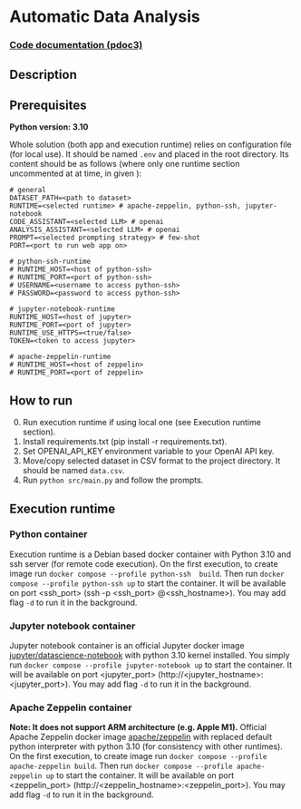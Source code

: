 # Automatic Data Analysis

### [Code documentation (pdoc3)](https://jswistak.github.io/automatic-data-analysis)

## Description

## Prerequisites

**Python version: 3.10**

Whole solution (both app and execution runtime) relies on configuration file (for local use). It should be named `.env` and placed in the root directory. Its content should be as follows (where only one runtime section uncommented at at time, in given ):

```
# general
DATASET_PATH=<path to dataset>
RUNTIME=<selected runtime> # apache-zeppelin, python-ssh, jupyter-notebook
CODE_ASSISTANT=<selected LLM> # openai
ANALYSIS_ASSISTANT=<selected LLM> # openai
PROMPT=<selected prompting strategy> # few-shot
PORT=<port to run web app on>

# python-ssh-runtime
# RUNTIME_HOST=<host of python-ssh>
# RUNTIME_PORT=<port of python-ssh>
# USERNAME=<username to access python-ssh>
# PASSWORD=<password to access python-ssh>

# jupyter-notebook-runtime
RUNTIME_HOST=<host of jupyter>
RUNTIME_PORT=<port of jupyter>
RUNTIME_USE_HTTPS=<true/false>
TOKEN=<token to access jupyter>

# apache-zeppelin-runtime
# RUNTIME_HOST=<host of zeppelin>
# RUNTIME_PORT=<port of zeppelin>
```

## How to run

0. Run execution runtime if using local one (see Execution runtime section).
1. Install requirements.txt (pip install -r requirements.txt).
2. Set OPENAI_API_KEY environment variable to your OpenAI API key.
3. Move/copy selected dataset in CSV format to the project directory. It should be named `data.csv`.
4. Run `python src/main.py` and follow the prompts.

## Execution runtime

### Python container

Execution runtime is a Debian based docker container with Python 3.10 and ssh server (for remote code execution).
On the first execution, to create image run `docker compose --profile python-ssh  build`.
Then run `docker compose --profile python-ssh up` to start the container. It will be available on port <ssh_port> (ssh -p <ssh_port> <username>@<ssh_hostname>). You may add flag `-d` to run it in the background.

### Jupyter notebook container

Jupyter notebook container is an official Jupyter docker image [jupyter/datascience-notebook](https://hub.docker.com/r/jupyter/datascience-notebook) with python 3.10 kernel installed.
You simply run `docker compose --profile jupyter-notebook up` to start the container. It will be available on port <jupyter_port> (http://<jupyter_hostname>:<jupyter_port>). You may add flag `-d` to run it in the background.

### Apache Zeppelin container
**Note: It does not support ARM architecture (e.g. Apple M1).**
Official Apache Zeppelin docker image [apache/zeppelin](https://hub.docker.com/r/apache/zeppelin) with replaced default python interpreter with python 3.10 (for consistency with other runtimes).
On the first execution, to create image run `docker compose --profile apache-zeppelin build`.
Then run `docker compose --profile apache-zeppelin up` to start the container. It will be available on port <zeppelin_port> (http://<zeppelin_hostname>:<zeppelin_port>). You may add flag `-d` to run it in the background.


